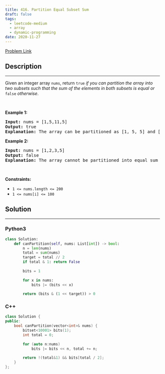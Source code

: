 ```yaml
---
title: 416. Partition Equal Subset Sum
draft: false
tags: 
  - leetcode-medium
  - array
  - dynamic-programming
date: 2020-11-27
---
```


[Problem Link](https://leetcode.com/problems/partition-equal-subset-sum/)

## Description

---
<p>Given an integer array <code>nums</code>, return <code>true</code> <em>if you can partition the array into two subsets such that the sum of the elements in both subsets is equal or </em><code>false</code><em> otherwise</em>.</p>

<p>&nbsp;</p>
<p><strong class="example">Example 1:</strong></p>

<pre>
<strong>Input:</strong> nums = [1,5,11,5]
<strong>Output:</strong> true
<strong>Explanation:</strong> The array can be partitioned as [1, 5, 5] and [11].
</pre>

<p><strong class="example">Example 2:</strong></p>

<pre>
<strong>Input:</strong> nums = [1,2,3,5]
<strong>Output:</strong> false
<strong>Explanation:</strong> The array cannot be partitioned into equal sum subsets.
</pre>

<p>&nbsp;</p>
<p><strong>Constraints:</strong></p>

<ul>
	<li><code>1 &lt;= nums.length &lt;= 200</code></li>
	<li><code>1 &lt;= nums[i] &lt;= 100</code></li>
</ul>


## Solution

---
### Python3
``` py title='partition-equal-subset-sum'
class Solution:
    def canPartition(self, nums: List[int]) -> bool:
        n = len(nums)
        total = sum(nums)
        target = total // 2
        if total & 1: return False
        
        bits = 1
        
        for x in nums:
            bits |= (bits << x)
        
        return (bits & (1 << target)) > 0
```
### C++
``` cpp title='partition-equal-subset-sum'
class Solution {
public:
    bool canPartition(vector<int>& nums) {
        bitset<10001> bits(1);
        int total = 0;
        
        for (auto n:nums)
            bits |= bits << n, total += n;
        
        return !(total&1) && bits[total / 2];
    }
};
```

